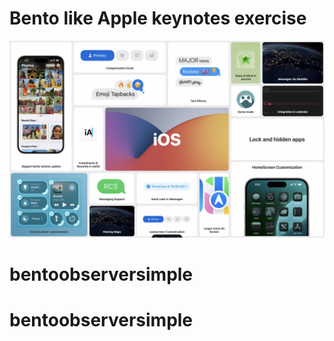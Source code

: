 # Bento like Apple keynotes exercise

!['cover image'](public/cover.png)
# bentoobserversimple
# bentoobserversimple
